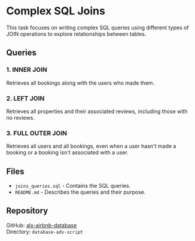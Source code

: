 # Complex SQL Joins

This task focuses on writing complex SQL queries using different types of JOIN operations to explore relationships between tables.

## Queries

### 1. INNER JOIN

Retrieves all bookings along with the users who made them.

### 2. LEFT JOIN

Retrieves all properties and their associated reviews, including those with no reviews.

### 3. FULL OUTER JOIN

Retrieves all users and all bookings, even when a user hasn't made a booking or a booking isn't associated with a user.

## Files

- `joins_queries.sql` - Contains the SQL queries.
- `README.md` - Describes the queries and their purpose.

## Repository

GitHub: [alx-airbnb-database](https://github.com/YOUR_USERNAME/alx-airbnb-database)  
Directory: `database-adv-script`
